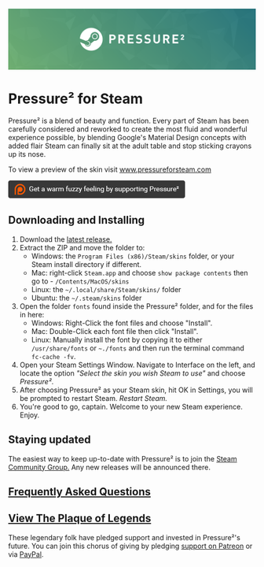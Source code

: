 ![Pressure² Logo](logo.png "Pressure²")

# Pressure² for Steam
Pressure² is a blend of beauty and function. Every part of Steam has been carefully considered and reworked to create the most fluid and wonderful experience possible, by blending Google's Material Design concepts with added flair Steam can finally sit at the adult table and stop sticking crayons up its nose.

To view a preview of the skin visit www.pressureforsteam.com

[![Pledge on Patreon](patreon.png)](https://www.patreon.com/dirtdiglett)


## Downloading and Installing
1. Download the [latest release.](https://github.com/DirtDiglett/Pressure2/releases/latest)
2. Extract the ZIP and move the folder to:
	* Windows: the `Program Files (x86)/Steam/skins` folder, or your Steam install directory if different.
	* Mac: right-click `Steam.app` and choose `show package contents` then go to - `/Contents/MacOS/skins`
	* Linux: the `~/.local/share/Steam/skins/` folder
    * Ubuntu: the `~/.steam/skins` folder
3. Open the folder `fonts` found inside the Pressure² folder, and for the files in here:
	* Windows: Right-Click the font files and choose "Install".
	* Mac: Double-Click each font file then click "Install".
	* Linux: Manually install the font by copying it to either `/usr/share/fonts` or `~./fonts` and then run the terminal command `fc-cache -fv`.
4. Open your Steam Settings Window. Navigate to Interface on the left, and locate the option *"Select the skin you wish Steam to use"* and choose *Pressure²*.
5. After choosing Pressure² as your Steam skin, hit OK in Settings, you will be prompted to restart Steam. *Restart Steam.*
6. You're good to go, captain. Welcome to your new Steam experience. Enjoy.


## Staying updated
The easiest way to keep up-to-date with Pressure² is to join the [Steam Community Group.](http://steamcommunity.com/groups/pressureskin) Any new releases will be announced there.

## [Frequently Asked Questions](https://github.com/DirtDiglett/Pressure2/wiki)


## [View The Plaque of Legends](http://pressureforsteam.com/#supporters)
These legendary folk have pledged support and invested in Pressure²'s future.
You can join this chorus of giving by pledging [support on Patreon](https://www.patreon.com/dirtdiglett) or via [PayPal](https://www.paypal.com/cgi-bin/webscr?cmd=_s-xclick&hosted_button_id=WAC672ATU68E4).